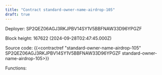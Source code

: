 ```yaml
---
title: "Contract standard-owner-name-airdrop-105"
draft: true
---
```

Deployer: SP2QEZ06AGJ3RKJPBV14SY1V5BBFNAW33D96YPGZF


 



Block height: 167622 (2024-09-28T02:47:45.000Z)

Source code: {{<contractref "standard-owner-name-airdrop-105" SP2QEZ06AGJ3RKJPBV14SY1V5BBFNAW33D96YPGZF standard-owner-name-airdrop-105>}}

Functions:


